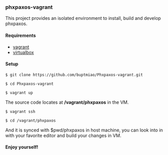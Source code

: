 ### phxpaxos-vagrant

This project provides an isolated environment to install, build and develop phxpaxos.

#### Requirements

* [vagrant](https://releases.hashicorp.com/vagrant/1.9.0/)
* [virtualbox](http://download.virtualbox.org/virtualbox/5.1.10/)

#### Setup

```
$ git clone https://github.com/buptmiao/Phxpaxos-vagrant.git

$ cd Phxpaxos-vagrant

$ vagrant up
```

The source code locates at **/vagrant/phxpaxos** in the VM.
```
$ vagrant ssh

$ cd /vagrant/phxpaxos
```
And it is synced with $pwd/phxpaxos in host machine, you can look into in with your favorite editor and build your changes in VM.

#### Enjoy yourself!
